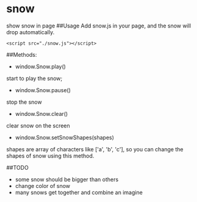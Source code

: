 # snow
show snow in page
##Usage
Add snow.js in your page, and the snow will drop automatically.
```
<script src="./snow.js"></script>
```
##Methods:
- window.Snow.play()

start to play the snow;

- window.Snow.pause()

stop the snow

- window.Snow.clear()

clear snow on the screen

- window.Snow.setSnowShapes(shapes)

shapes are array of characters like ['a', 'b', 'c'], so you can change the shapes of snow using this method.

##TODO
- some snow should be bigger than others
- change color of snow
- many snows get together and combine an imagine
